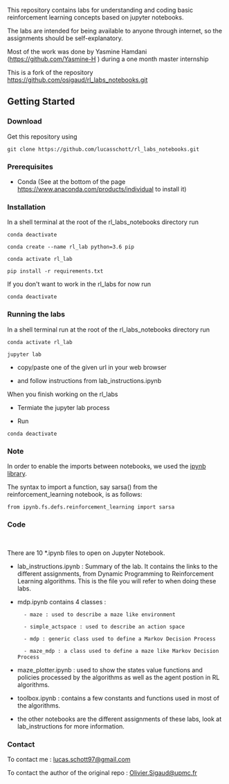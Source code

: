 
This repository contains labs for understanding and coding basic reinforcement learning concepts based on jupyter notebooks.

The labs are intended for being available to anyone through internet, so the assignments should be self-explanatory.

Most of the work was done by Yasmine Hamdani (https://github.com/Yasmine-H ) during a one month master internship

This is a fork of the repository https://github.com/osigaud/rl_labs_notebooks.git

## Getting Started


### Download 

Get this repository using

```
git clone https://github.com/lucasschott/rl_labs_notebooks.git
```

### Prerequisites

* Conda (See at the bottom of the page https://www.anaconda.com/products/individual to install it)


### Installation

In a shell terminal at the root of the rl_labs_notebooks directory run

```
conda deactivate

conda create --name rl_lab python=3.6 pip

conda activate rl_lab

pip install -r requirements.txt
```

If you don't want to work in the rl_labs for now run 

```
conda deactivate
```

### Running the labs

In a shell terminal run at the root of the rl_labs_notebooks directory run

```
conda activate rl_lab

jupyter lab
```

* copy/paste one of the given url in your web browser

* and follow instructions from lab_instructions.ipynb

When you finish working on the rl_labs

* Termiate the jupyter lab process

* Run

```
conda deactivate

```

### Note

In order to enable the imports between notebooks, we used the [ipynb library](https://github.com/ipython/ipynb). 

The syntax to import a function, say sarsa() from the reinforcement_learning notebook, is as follows:

``` 
from ipynb.fs.defs.reinforcement_learning import sarsa
```


### Code

<br> 

There are 10 *.ipynb files to open on Jupyter Notebook.

* lab_instructions.ipynb : Summary of the lab. It contains the links to the different assignments, from Dynamic Programming to Reinforcement Learning algorithms. This is the file you will refer to when doing these labs.

* mdp.ipynb contains 4 classes :

		- maze : used to describe a maze like environment 
		
		- simple_actspace : used to describe an action space
		
		- mdp : generic class used to define a Markov Decision Process

		- maze_mdp : a class used to define a maze like Markov Decision Process

* maze_plotter.ipynb : used to show the states value functions and policies processed by the algorithms as well as the agent postion in RL algorithms.

* toolbox.ipynb : contains a few constants and functions used in most of the algorithms.
		

* the other notebooks are the different assignments of these labs, look at lab_instructions for more information.


### Contact

To contact me : lucas.schott97@gmail.com

To contact the author of the original repo : Olivier.Sigaud@upmc.fr
